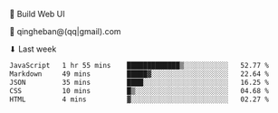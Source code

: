 🧙 Build Web UI

📧 qingheban@(qq|gmail).com

⬇ Last week

<!--START_SECTION:waka-->

```txt
JavaScript   1 hr 55 mins    █████████████▒░░░░░░░░░░░   52.77 %
Markdown     49 mins         █████▓░░░░░░░░░░░░░░░░░░░   22.64 %
JSON         35 mins         ████░░░░░░░░░░░░░░░░░░░░░   16.25 %
CSS          10 mins         █▒░░░░░░░░░░░░░░░░░░░░░░░   04.68 %
HTML         4 mins          ▓░░░░░░░░░░░░░░░░░░░░░░░░   02.27 %
```

<!--END_SECTION:waka-->

<!--
**banqinghe/banqinghe** is a ✨ _special_ ✨ repository because its `README.md` (this file) appears on your GitHub profile.

Here are some ideas to get you started:

- 🔭 I’m currently working on ...
- 🌱 I’m currently learning ...
- 👯 I’m looking to collaborate on ...
- 🤔 I’m looking for help with ...
- 💬 Ask me about ...
- 📫 How to reach me: ...
- 😄 Pronouns: ...
- ⚡ Fun fact: ...
-->
